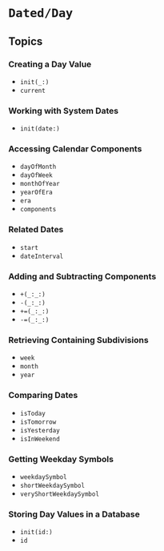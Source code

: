 # ``Dated/Day``

## Topics

### Creating a Day Value
- ``init(_:)``
- ``current``

### Working with System Dates

- ``init(date:)``

### Accessing Calendar Components

- ``dayOfMonth``
- ``dayOfWeek``
- ``monthOfYear``
- ``yearOfEra``
- ``era``
- ``components``

### Related Dates

- ``start``
- ``dateInterval``

### Adding and Subtracting Components

- ``+(_:_:)``
- ``-(_:_:)``
- ``+=(_:_:)``
- ``-=(_:_:)``

### Retrieving Containing Subdivisions

- ``week``
- ``month``
- ``year``

### Comparing Dates

- ``isToday``
- ``isTomorrow``
- ``isYesterday``
- ``isInWeekend``

### Getting Weekday Symbols

- ``weekdaySymbol``
- ``shortWeekdaySymbol``
- ``veryShortWeekdaySymbol``

### Storing Day Values in a Database

- ``init(id:)``
- ``id``
